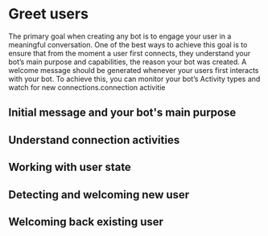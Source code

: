 # Greet users
The primary goal when creating any bot is to engage your user in a meaningful conversation. One of the best ways to achieve this goal is to ensure that from the moment a user first connects, they understand your bot’s main purpose and capabilities, the reason your bot was created. A welcome message should be generated whenever your users first interacts with your bot. To achieve this, you can monitor your bot’s Activity types and watch for new connections.connection activitie

## Initial message and your bot's main purpose

## Understand connection activities

## Working with user state

## Detecting and welcoming new user

## Welcoming back existing user
